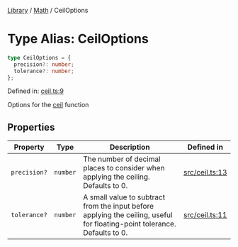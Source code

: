 <!-- markdownlint-disable -->
<!-- cspell: disable -->
[Library](../index.md) / [Math](./index.md) / CeilOptions

# Type Alias: CeilOptions

```ts
type CeilOptions = {
  precision?: number;
  tolerance?: number;
};
```

Defined in: [ceil.ts:9](https://github.com/technobuddha/library/blob/main/src/ceil.ts#L9)

Options for the [ceil](ceil.md) function

## Properties

| Property | Type | Description | Defined in |
| ------ | ------ | ------ | ------ |
| <a id="precision"></a> `precision?` | `number` | The number of decimal places to consider when applying the ceiling. Defaults to 0. | [src/ceil.ts:13](https://github.com/technobuddha/library/blob/main/src/ceil.ts#L13) |
| <a id="tolerance"></a> `tolerance?` | `number` | A small value to subtract from the input before applying the ceiling, useful for floating-point tolerance. Defaults to 0. | [src/ceil.ts:11](https://github.com/technobuddha/library/blob/main/src/ceil.ts#L11) |

